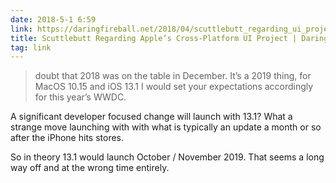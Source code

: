 ```yaml
---
date: 2018-5-1 6:59
link: https://daringfireball.net/2018/04/scuttlebutt_regarding_ui_project
title: Scuttlebutt Regarding Apple’s Cross-Platform UI Project | Daring Fireball
tag: link
---
```

> doubt that 2018 was on the table in December. It’s a 2019 thing, for MacOS 10.15 and iOS 13.1 I would set your expectations accordingly for this year’s WWDC.

A significant developer focused change will launch with 13.1? What a strange move launching with with what is typically an update a month or so after the iPhone hits stores.

So in theory 13.1 would launch October / November 2019. That seems a long way off and at the wrong time entirely.
